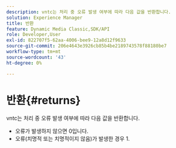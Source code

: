 ```yaml
---
description: vntc는 처리 중 오류 발생 여부에 따라 다음 값을 반환합니다.
solution: Experience Manager
title: 반환
feature: Dynamic Media Classic,SDK/API
role: Developer,User
exl-id: 822707f5-62aa-4006-bee9-12a8d12f9633
source-git-commit: 206e4643e3926cb85b4be2189743578f88180be7
workflow-type: tm+mt
source-wordcount: '43'
ht-degree: 0%

---
```


# 반환{#returns}

vntc는 처리 중 오류 발생 여부에 따라 다음 값을 반환합니다.

* 오류가 발생하지 않으면 0입니다.
* 오류(치명적 또는 치명적이지 않음)가 발생한 경우 1.
